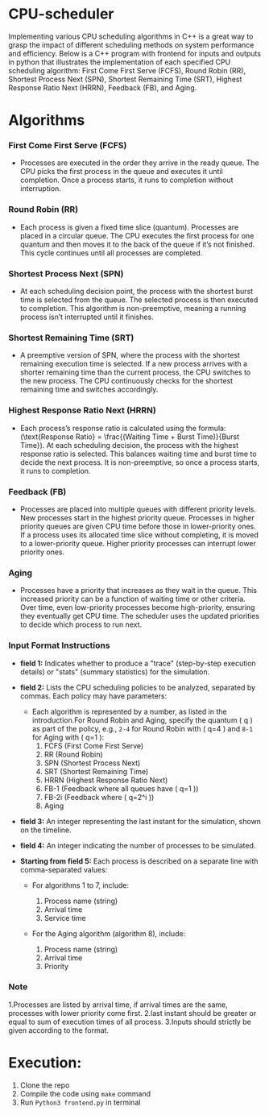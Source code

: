 # CPU-scheduler
Implementing various CPU scheduling algorithms in C++ is a great way to grasp the impact of different scheduling methods on system performance and efficiency. Below is a C++ program with frontend for inputs and outputs in python that illustrates the implementation of each specified CPU scheduling algorithm: First Come First Serve (FCFS), Round Robin (RR), Shortest Process Next (SPN), Shortest Remaining Time (SRT), Highest Response Ratio Next (HRRN), Feedback (FB), and Aging. 

# Algorithms

### **First Come First Serve (FCFS)**
- Processes are executed in the order they arrive in the ready queue. The CPU picks the first process in the queue and executes it until completion. Once a process starts, it runs to completion without interruption.

### **Round Robin (RR)**
- Each process is given a fixed time slice (quantum). Processes are placed in a circular queue. The CPU executes the first process for one quantum and then moves it to the back of the queue if it’s not finished. This cycle continues until all processes are completed.

### **Shortest Process Next (SPN)**
- At each scheduling decision point, the process with the shortest burst time is selected from the queue. The selected process is then executed to completion. This algorithm is non-preemptive, meaning a running process isn’t interrupted until it finishes.

### **Shortest Remaining Time (SRT)**
- A preemptive version of SPN, where the process with the shortest remaining execution time is selected. If a new process arrives with a shorter remaining time than the current process, the CPU switches to the new process. The CPU continuously checks for the shortest remaining time and switches accordingly.

### **Highest Response Ratio Next (HRRN)**
- Each process’s response ratio is calculated using the formula: \(\text{Response Ratio} = \frac{(Waiting Time + Burst Time)}{Burst Time}\). At each scheduling decision, the process with the highest response ratio is selected. This balances waiting time and burst time to decide the next process. It is non-preemptive, so once a process starts, it runs to completion.

### **Feedback (FB)**
- Processes are placed into multiple queues with different priority levels. New processes start in the highest priority queue. Processes in higher priority queues are given CPU time before those in lower-priority ones. If a process uses its allocated time slice without completing, it is moved to a lower-priority queue. Higher priority processes can interrupt lower priority ones.

### **Aging**
- Processes have a priority that increases as they wait in the queue. This increased priority can be a function of waiting time or other criteria. Over time, even low-priority processes become high-priority, ensuring they eventually get CPU time. The scheduler uses the updated priorities to decide which process to run next.


### Input Format Instructions

- **field 1:** Indicates whether to produce a "trace" (step-by-step execution details) or "stats" (summary statistics) for the simulation.

- **field 2:** Lists the CPU scheduling policies to be analyzed, separated by commas. Each policy may have parameters:
   - Each algorithm is represented by a number, as listed in the introduction.For Round Robin and Aging, specify the quantum \( q \) as part of the policy, e.g., `2-4` for Round Robin with \( q=4 \) and `8-1` for Aging with \( q=1 \):
      1. FCFS (First Come First Serve)
      2. RR (Round Robin)
      3. SPN (Shortest Process Next)
      4. SRT (Shortest Remaining Time)
      5. HRRN (Highest Response Ratio Next)
      6. FB-1 (Feedback where all queues have \( q=1 \))
      7. FB-2i (Feedback where \( q=2^i \))
      8. Aging

- **field 3:** An integer representing the last instant for the simulation, shown on the timeline.

- **field 4:** An integer indicating the number of processes to be simulated.

- **Starting from field 5:** Each process is described on a separate line with comma-separated values:
   - For algorithms 1 to 7, include:
     1. Process name (string)
     2. Arrival time
     3. Service time

   - For the Aging algorithm (algorithm 8), include:
     1. Process name (string)
     2. Arrival time
     3. Priority

### Note
1.Processes are listed by arrival time, if arrival times are the same, processes with lower priority come first.
2.last instant should be greater or equal to sum of execution times of all process.
3.Inputs should strictly be given according to the format.


# Execution:
1. Clone the repo
2. Compile the code using `make` command
3. Run `Python3 frontend.py` in terminal


